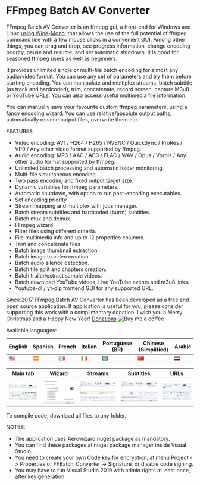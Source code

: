 # FFmpeg Batch AV Converter

FFmpeg Batch AV Converter is an ffmepg gui, a front-end for Windows and Linux [using Wine-Mono](https://github.com/eibol/ffmpeg_batch/blob/master/README_Linux_wine.md), that allows the use of the full potential of ffmpeg command line with a few mouse clicks in a convenient GUI. Among other things, you can drag and drop, see progress information, change encoding priority, pause and 
resume, and set automatic shutdown. It is good for seasoned ffmpeg users as well as beginners.

It provides unlimited single or multi-file batch encoding for almost any audio/video format. You can use any set of parameters 
and try them before starting encoding. You can manipulate and multiplex streams, batch subtitle (as track and hardcoded), 
trim, concatenate, record screen, capture M3u8 or YouTube URLs. You can also access useful multimedia file information.

You can manually save your favourite custom ffmpeg parameters, using a fancy encoding wizard. You can use relative/absolute output 
paths, automatically rename output files, overwrite them etc.

FEATURES

   - Video encoding: AV1 / H264 / H265 / NVENC / QuickSync / ProRes / VP9 / Any other video format supported by ffmpeg.
   - Audio encoding: MP3 / AAC / AC3 / FLAC / WAV / Opus / Vorbis / Any other audio format supported by ffmpeg.
   - Unlimited batch processing and automatic folder monitoring.
   - Multi-file simultaneous encoding.
   - Two pass encoding and fixed output target size.
   - Dynamic variables for ffmpeg parameters.
   - Automatic shutdown, with option to run post-encoding executables.   
   - Set encoding priority
   - Stream mapping and multiplex with jobs manager.
   - Batch stream subtitles and hardcoded (burnt) subtitles. 
   - Batch mux and demux.
   - FFmpeg wizard
   - Filter files using different criteria.
   - File multimedia info and up to 12 properties columns.
   - Trim and concatenate files
   - Batch image thumbnail extraction
   - Batch image to video creation.
   - Batch audio silence detection.
   - Batch file split and chapters creation.
   - Batch trailer/extract sample videos.
   - Batch download YouTube videos, Live YouTube events and m3u8 links.
   - Youtube-dl / yt-dlp frontend GUI for any supported URL.

Since 2017 FFmpeg Batch AV Converter has been developed as a free and open source application. 
If application is useful for you, please consider supporting this work with a complimentary donation.
I wish you a Merry Christmas and a Happy New Year!
[Donations](https://sourceforge.net/p/ffmpeg-batch/wiki/ffmpeg-batch/)
![Buy me a coffee]([https://img.buymeacoffee.com/button-api/?text=Buy%20me%20a%20coffee&emoji=&slug=ffbatch&button_colour=FFDD00&font_colour=000000&font_family=Cookie&outline_colour=000000&coffee_colour=ffffff](https://buymeacoffee.com/ffbatch))

Available languages:

| English | Spanish | French | Italian | Portuguese (BR) | Chinese (Simplified) | Arabic |
|---------|---------|--------|---------|-----------------|----------------------|----------------|
| <img src="https://raw.githubusercontent.com/eibol/ffmpeg_batch/refs/heads/gh-pages/flags/us.png" width="16"> | <img src="https://raw.githubusercontent.com/eibol/ffmpeg_batch/refs/heads/gh-pages/flags/es.png" width="16"> | <img src="https://raw.githubusercontent.com/eibol/ffmpeg_batch/refs/heads/gh-pages/flags/fr.png" width="16"> | <img src="https://raw.githubusercontent.com/eibol/ffmpeg_batch/refs/heads/gh-pages/flags/it.png" width="16"> | <img src="https://raw.githubusercontent.com/eibol/ffmpeg_batch/refs/heads/gh-pages/flags/br.png" width="16"> |  <img src="https://raw.githubusercontent.com/eibol/ffmpeg_batch/refs/heads/gh-pages/flags/cn.png" width="16"> | <img src="https://raw.githubusercontent.com/eibol/ffmpeg_batch/refs/heads/gh-pages/flags/ar_eg.png" width="16">|

| Main tab   | Wizard   | Streams   | Subtitles  | URLs    |
|------------|----------|-----------|------------|---------|
| <img src="https://raw.githubusercontent.com/eibol/ffmpeg_batch/refs/heads/gh-pages/FFbatch_2024_main.jpg" width="250"> | <img src="https://raw.githubusercontent.com/eibol/ffmpeg_batch/refs/heads/gh-pages/FFbatch_2024_wizard.jpg" width="250"> | <img src="https://raw.githubusercontent.com/eibol/ffmpeg_batch/refs/heads/gh-pages/FFbatch_2024_mux.jpg" width="250"> | <img src="https://raw.githubusercontent.com/eibol/ffmpeg_batch/refs/heads/gh-pages/FFbatch_2024_subs.jpg" width="250"> | <img src="https://raw.githubusercontent.com/eibol/ffmpeg_batch/refs/heads/gh-pages/FFbatch_2024_urls.jpg" width="250"> |

To compile code, download all files to any folder.

NOTES:
- The application uses Aerowizard nuget package as mandatory.
- You can find these packages at nuget package manager inside Visual Studio.
- You need to create your own Code key for encryption, at menu Project -> Properties of FFBatch_Converter -> Signature, or disable code signing.
- You may have to run Visual Studio 2019 with admin rights at least once, after key generation.
